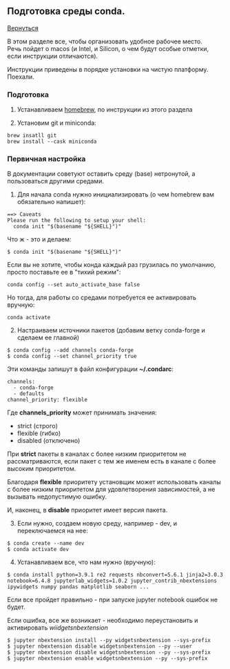 ## Подготовка среды conda.
[Вернуться](./)

В этом разделе все, чтобы организовать удобное рабочее место.<br>
Речь пойдет о macos (и Intel, и Silicon, о чем будут особые отметки, если инструкции отличаются).

Инструкции приведены в порядке установки на чистую платформу. Поехали.

### Подготовка

1. Устанавливаем [homebrew](./brew.md), по инструкции из этого раздела

2. Установим git и miniconda:
```
brew insatll git
brew install --cask miniconda
```

### Первичная настройка

В документации советуют оставить среду (base) нетронутой, а пользоваться другими средами.

1. Для начала conda нужно инициализировать (о чем homebrew вам обязательно напишет):
```
==> Caveats
Please run the following to setup your shell:
  conda init "$(basename "${SHELL}")"
```

Что ж - это и делаем:
```
$ conda init "$(basename "${SHELL}")"
```

Если вы не хотите, чтобы конда каждый раз грузилась по умолчанию, просто поставьте ее в "тихий режим":
```
conda config --set auto_activate_base false
```
Но тогда, для работы со средами потребуется ее активировать вручную:
```
conda activate
```

2. Настраиваем источники пакетов (добавим ветку conda-forge и сделаем ее главной)
```
$ conda config --add channels conda-forge
$ conda config --set channel_priority true
```

Эти команды запишут в файл конфигурации **~/.condarc**:

```
channels:
  - conda-forge
  - defaults
channel_priority: flexible
```
Где **channels_priority** может принимать значения:
- strict (строго)
- flexible (гибко)
- disabled (отключено)

При **strict** пакеты в каналах с более низким приоритетом не рассматриваются, если пакет с тем же именем есть в канале с более высоким приоритетом.

Благодаря **flexible** приоритету установщик может использовать каналы с более низким приоритетом для удовлетворения зависимостей, а не вызывать недопустимую ошибку.

И, наконец, в **disable** приоритет имеет версия пакета.

3. Если нужно, создаем новую среду, например - dev, и переключаемся на нее:
```
$ conda create --name dev
$ conda activate dev
```

4. Устанавливаем все, что нам нужно (вручную):
```
$ conda install python=3.9.1 re2 requests nbconvert=5.6.1 jinja2=3.0.3 notebook=6.4.8 jupyterlab_widgets=1.0.2 jupyter_contrib_nbextensions ipywidgets numpy pandas matplotlib seaborn ...
```

Если все пройдет правильно - при запуске jupyter notebook ошибок не будет.

Если ошибка, все же возникает - необходимо переустановить и активировать *wiidgetsnbextension*

```
$ jupyter nbextension install --py widgetsnbextension --sys-prefix
$ jupyter nbextension disable widgetsnbextension --py --user
$ jupyter nbextension disable widgetsnbextension --py --sys-prefix
$ jupyter nbextension enable widgetsnbextension --py --sys-prefix
```
